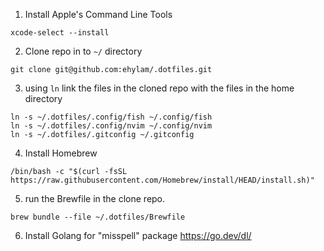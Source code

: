 1. Install Apple's Command Line Tools

```
xcode-select --install
```

2. Clone repo in to `~/` directory

```
git clone git@github.com:ehylam/.dotfiles.git
```

3. using `ln` link the files in the cloned repo with the files in the home directory

```
ln -s ~/.dotfiles/.config/fish ~/.config/fish
ln -s ~/.dotfiles/.config/nvim ~/.config/nvim
ln -s ~/.dotfiles/.gitconfig ~/.gitconfig
```

4. Install Homebrew

```
/bin/bash -c "$(curl -fsSL https://raw.githubusercontent.com/Homebrew/install/HEAD/install.sh)"
```

5. run the Brewfile in the clone repo.

```
brew bundle --file ~/.dotfiles/Brewfile
```

6. Install Golang for "misspell" package
   https://go.dev/dl/
